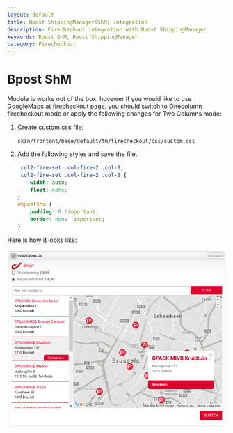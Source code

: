 ```yaml
---
layout: default
title: Bpost ShippingManager(ShM) integration
description: Firecheckout integration with Bpost ShippingManager
keywords: Bpost_ShM, Bpost ShippingManager
category: Firecheckout
---
```


# Bpost ShM

Module is works out of the box, hovewer if you would like to use GoogleMaps
at firecheckout page, you should switch to Onecolumn firecheckout mode or
apply the following changes for Two Columns mode:

 1. Create [custom.css](/extensions/firecheckout/using-customcss-and-customjs/#change-firecheckout-styles) 
    file:

    `skin/frontent/base/default/tm/firecheckout/css/custom.css`

 2. Add the following styles and save the file.

    ```css
    .col2-fire-set .col-fire-2 .col-1,
    .col2-fire-set .col-fire-2 .col-2 {
        width: auto;
        float: none;
    }
    #bpostShm {
        padding: 0 !important;
        border: none !important;
    }
    ```

Here is how it looks like:

![Bpost GoogleMap](/images/firecheckout/integration/bpost-shm/bpost_map.png)
